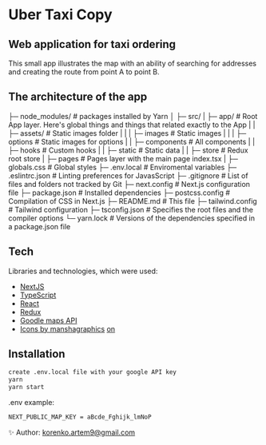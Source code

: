 # Uber Taxi Copy

## Web application for taxi ordering

This small app illustrates the map with an ability of searching for addresses and creating the route from point A to point B.

## The architecture of the app

├─ node_modules/          # packages installed by Yarn
│
├─ src/
|  ├─ app/                # Root App layer. Here's global things and things that related exactly to the App
|  |  ├─ assets/          # Static images folder
|  |  |  ├─ images        # Static images
|  |  |  ├─ options       # Static images for options
|  |  ├─ components       # All components
|  |  ├─ hooks            # Custom hooks
|  |  ├─ static           # Static data
|  |  ├─ store            # Redux root store
|  ├─ pages               # Pages layer with the main page index.tsx
|  ├─ globals.css         # Global styles
├─ .env.local             # Enviromental variables
├─ .eslintrc.json         # Linting preferences for JavasScript
├─ .gitignore             # List of files and folders not tracked by Git
├─ next.config            # Next.js configuration file
├─ package.json           # Installed dependencies
├─ postcss.config         # Compilation of CSS in Next.js
├─ README.md              # This file
├─ tailwind.config        # Tailwind configuration
├─ tsconfig.json          # Specifies the root files and the compiler options
└─ yarn.lock              # Versions of the dependencies specified in a package.json file

## Tech

Libraries and technologies, which were used:

- [NextJS](https://nextjs.org)
- [TypeScript](https://www.typescriptlang.org)
- [React](https://react.dev)
- [Redux](https://redux.js.org)
- [Goodle maps API](https://developers.google.com/maps)
- [Icons by manshagraphics](https://freeicons.io/profile/433683) [on](https://freeicons.io)

## Installation

```sh
create .env.local file with your google API key
yarn
yarn start
```

.env example:

```sh
NEXT_PUBLIC_MAP_KEY = aBcde_Fghijk_lmNoP
```

 ✨ Author: <korenko.artem9@gmail.com>
